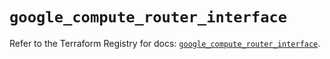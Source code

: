 # `google_compute_router_interface`

Refer to the Terraform Registry for docs: [`google_compute_router_interface`](https://registry.terraform.io/providers/hashicorp/google/6.31.0/docs/resources/compute_router_interface).
